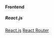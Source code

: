 #### Frontend

##### React.js
[React.js](https://reactjs.org/)
[React Router](https://github.com/ReactTraining/react-router)
